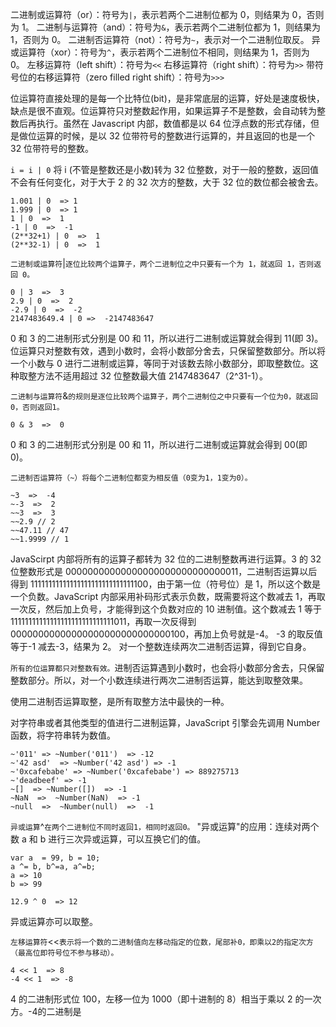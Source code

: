 二进制或运算符（or）：符号为`|`，表示若两个二进制位都为 0，则结果为 0，否则为 1。
二进制与运算符（and）：符号为`&`，表示若两个二进制位都为 1，则结果为 1，否则为 0。
二进制否运算符（not）：符号为`~`，表示对一个二进制位取反。
异或运算符（xor）：符号为`^`，表示若两个二进制位不相同，则结果为 1，否则为 0。
左移运算符（left shift）：符号为`<<`
右移运算符（right shift）：符号为`>>`
带符号位的右移运算符（zero filled right shift）：符号为`>>>`

位运算符直接处理的是每一个比特位(bit)，是非常底层的运算，好处是速度极快，缺点是很不直观。位运算符只对整数起作用，如果运算子不是整数，会自动转为整数后再执行。虽然在 Javascript 内部，数值都是以 64 位浮点数的形式存储，但是做位运算的时候，是以 32 位带符号的整数进行运算的，并且返回的也是一个 32 位带符号的整数。

`i = i | 0` 将 i (不管是整数还是小数)转为 32 位整数，对于一般的整数，返回值不会有任何变化，对于大于 2 的 32 次方的整数，大于 32 位的数位都会被舍去。

```
1.001 | 0  => 1
1.999 | 0  => 1
1 | 0  =>  1
-1 | 0  =>  -1
(2**32+1) | 0  =>  1
(2**32-1) | 0  =>  1
```

`二进制或运算符`|`逐位比较两个运算子，两个二进制位之中只要有一个为 1，就返回 1，否则返回 0。`

```
0 | 3  =>  3
2.9 | 0  =>  2
-2.9 | 0  =>  -2
2147483649.4 | 0 =>  -2147483647
```

0 和 3 的二进制形式分别是 00 和 11，所以进行二进制或运算就会得到 11(即 3)。位运算只对整数有效，遇到小数时，会将小数部分舍去，只保留整数部分。所以将一个小数与 0 进行二进制或运算，等同于对该数去除小数部分，即取整数位。这种取整方法不适用超过 32 位整数最大值 2147483647（2^31-1）。

`二进制与运算符`&`的规则是逐位比较两个运算子，两个二进制位之中只要有一个位为0，就返回0，否则返回1。`

```
0 & 3  =>  0
```

0 和 3 的二进制形式分别是 00 和 11，所以进行二进制或运算就会得到 00(即 0)。

`二进制否运算符（~）将每个二进制位都变为相反值（0变为1，1变为0）。`

```
~3  =>  -4
~-3  =>  2
~~3  =>  3
~~2.9 // 2
~~47.11 // 47
~~1.9999 // 1
```

JavaScirpt 内部将所有的运算子都转为 32 位的二进制整数再进行运算。3 的 32 位整数形式是 00000000000000000000000000000011，二进制否运算以后得到 11111111111111111111111111111100，由于第一位（符号位）是 1，所以这个数是一个负数。JavaScript 内部采用补码形式表示负数，既需要将这个数减去 1，再取一次反，然后加上负号，才能得到这个负数对应的 10 进制值。这个数减去 1 等于 11111111111111111111111111111011，再取一次反得到 00000000000000000000000000000100，再加上负号就是-4。
-3 的取反值等于-1 减去-3，结果为 2。
对一个整数连续两次二进制否运算，得到它自身。

`所有的位运算都只对整数有效。`进制否运算遇到小数时，也会将小数部分舍去，只保留整数部分。所以，对一个小数连续进行两次二进制否运算，能达到取整效果。

使用二进制否运算取整，是所有取整方法中最快的一种。

对字符串或者其他类型的值进行二进制运算，JavaScript 引擎会先调用 Number 函数，将字符串转为数值。

```
~'011' => ~Number('011')  => -12
~'42 asd'  => ~Number('42 asd') => -1
~'0xcafebabe' => ~Number('0xcafebabe') => 889275713
~'deadbeef' => -1
~[]  => ~Number([])  => -1
~NaN  =>  ~Number(NaN)  => -1
~null  =>  ~Number(null)  =>  -1
```

`异或运算`^`在两个二进制位不同时返回1，相同时返回0。`
"异或运算"的应用：连续对两个数 a 和 b 进行三次异或运算，可以互换它们的值。

```
var a  = 99, b = 10;
a ^= b, b^=a, a^=b;
a => 10
b => 99

12.9 ^ 0  => 12
```

异或运算亦可以取整。

`左移运算符`<<`表示将一个数的二进制值向左移动指定的位数，尾部补0，即乘以2的指定次方（最高位即符号位不参与移动）。`

```
4 << 1  => 8
-4 << 1  => -8
```

4 的二进制形式位 100，左移一位为 1000（即十进制的 8）相当于乘以 2 的一次方。-4的二进制是

